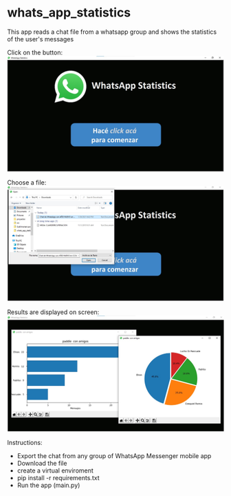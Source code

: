 # whats_app_statistics

This app reads a chat file from a whatsapp group and shows the statistics of the user's messages

Click on the button:
![](images/example/main_screen.jpg)

Choose a file:
![](images/example/choosing_file.jpg)

Results are displayed on screen:
![](images/example/charts.jpg)


Instructions:
 - Export the chat from any group of WhatsApp Messenger mobile app
 - Download the file
 - create a virtual enviroment
 - pip install -r requirements.txt
 - Run the app (main.py)
